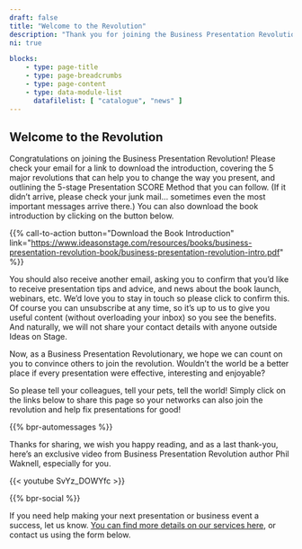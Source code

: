 ```yaml
---
draft: false
title: "Welcome to the Revolution"
description: "Thank you for joining the Business Presentation Revolution."
ni: true

blocks:
    - type: page-title
    - type: page-breadcrumbs
    - type: page-content
    - type: data-module-list
      datafilelist: [ "catalogue", "news" ]
---
```


## Welcome to the Revolution

Congratulations on joining the Business Presentation Revolution! Please check your email for a link to download the introduction, covering the 5 major revolutions that can help you to change the way you present, and outlining the 5-stage Presentation SCORE Method that you can follow. (If it didn’t arrive, please check your junk mail… sometimes even the most important messages arrive there.) You can also download the book introduction by clicking on the button below.

{{% call-to-action button="Download the Book Introduction" link="https://www.ideasonstage.com/resources/books/business-presentation-revolution-book/business-presentation-revolution-intro.pdf" %}}

You should also receive another email, asking you to confirm that you’d like to receive presentation tips and advice, and news about the book launch, webinars, etc. We’d love you to stay in touch so please click to confirm this. Of course you can unsubscribe at any time, so it’s up to us to give you useful content (without overloading your inbox) so you see the benefits. And naturally, we will not share your contact details with anyone outside Ideas on Stage.

Now, as a Business Presentation Revolutionary, we hope we can count on you to convince others to join the revolution. Wouldn’t the world be a better place if every presentation were effective, interesting and enjoyable?

So please tell your colleagues, tell your pets, tell the world! Simply click on the links below to share this page so your networks can also join the revolution and help fix presentations for good!

{{% bpr-automessages %}}

Thanks for sharing, we wish you happy reading, and as a last thank-you, here’s an exclusive video from Business Presentation Revolution author Phil Waknell, especially for you.

{{< youtube SvYz_DOWYfc >}}

{{% bpr-social %}}
 
 If you need help making your next presentation or business event a success, let us know. [You can find more details on our services here](https://www.ideasonstage.com//), or contact us using the form below.
